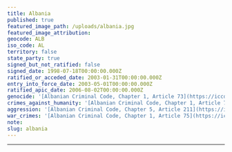 ```yaml
---
title: Albania
published: true
featured_image_path: /uploads/albania.jpg
featured_image_attribution:
geocode: ALB
iso_code: AL
territory: false
state_party: true
signed_but_not_ratified: false
signed_date: 1998-07-18T00:00:00.000Z
ratified_or_acceded_date: 2003-01-31T00:00:00.000Z
entry_into_force_date: 2003-05-01T00:00:00.000Z
ratified_apic_date: 2006-08-02T00:00:00.000Z
genocide: '[Albanian Criminal Code, Chapter 1, Article 73](https://iccdb.hrlc.net/data/doc/215/keyword/46/)'
crimes_against_humanity: '[Albanian Criminal Code, Chapter 1, Article 74](https://iccdb.hrlc.net/data/doc/215/keyword/13/)'
aggression: '[Albanian Criminal Code, Chapter 5, Article 211](https://iccdb.hrlc.net/data/doc/215/keyword/1/)'
war_crimes: '[Albanian Criminal Code, Chapter 1, Article 75](https://iccdb.hrlc.net/data/doc/215/keyword/145/)'
note:
slug: albania
---
```



---